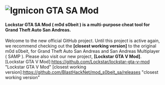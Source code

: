 # ![lgmicon](http://i.imgur.com/B18NXj1.png) GTA SA Mod
#### Lockstar GTA SA Mod ( m0d s0beit ) is a multi-purpose cheat tool for Grand Theft Auto San Andreas.


Welcome to the new official GitHub project. Until this project is active again, we recommend checking out the <b>[closest working version]</b> to the original m0d s0beit, for Grand Theft Auto San Andreas and San Andreas Multiplayer ( SAMP ). Please also visit our new project, <b>[Lockstar GTA V Mod]</b>.
[Lockstar GTA V Mod]:https://github.com/Lockstar/lockstar-gta-v-mod "Lockstar GTA V Mod"
[closest working version]:https://github.com/BlastHackNet/mod_s0beit_sa/releases "closest working version"
